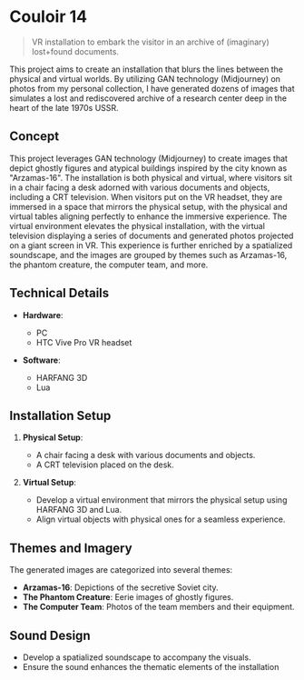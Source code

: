 # Couloir 14

> VR installation to embark the visitor in an archive of (imaginary) lost+found documents.

This project aims to create an installation that blurs the lines between the physical and virtual worlds. By utilizing GAN technology (Midjourney) on photos from my personal collection, I have generated dozens of images that simulates a lost and rediscovered archive of a research center deep in the heart of the late 1970s USSR.

## Concept

This project leverages GAN technology (Midjourney) to create images that depict ghostly figures and atypical buildings inspired by the city known as "Arzamas-16". The installation is both physical and virtual, where visitors sit in a chair facing a desk adorned with various documents and objects, including a CRT television. When visitors put on the VR headset, they are immersed in a space that mirrors the physical setup, with the physical and virtual tables aligning perfectly to enhance the immersive experience. The virtual environment elevates the physical installation, with the virtual television displaying a series of documents and generated photos projected on a giant screen in VR. This experience is further enriched by a spatialized soundscape, and the images are grouped by themes such as Arzamas-16, the phantom creature, the computer team, and more.

## Technical Details

- **Hardware**: 
  - PC
  - HTC Vive Pro VR headset

- **Software**: 
  - HARFANG 3D
  - Lua

## Installation Setup

1. **Physical Setup**:
    - A chair facing a desk with various documents and objects.
    - A CRT television placed on the desk.

2. **Virtual Setup**:
    - Develop a virtual environment that mirrors the physical setup using HARFANG 3D and Lua.
    - Align virtual objects with physical ones for a seamless experience.

## Themes and Imagery

The generated images are categorized into several themes:
- **Arzamas-16**: Depictions of the secretive Soviet city.
- **The Phantom Creature**: Eerie images of ghostly figures.
- **The Computer Team**: Photos of the team members and their equipment.

## Sound Design

- Develop a spatialized soundscape to accompany the visuals.
- Ensure the sound enhances the thematic elements of the installation
